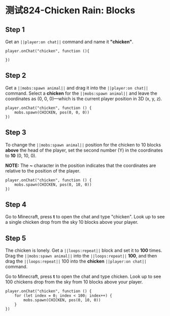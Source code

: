 # 测试824-Chicken Rain: Blocks


## Step 1
Get an ``||player:on chat||`` command and name it **"chicken"**.

```blocks
player.onChat("chicken", function (){ 
 
}) 
```

## Step 2

Get a ``||mobs:spawn animal||`` and drag it into the ``||player:on chat||`` command. Select a **chicken** for the ``||mobs:spawn animal||`` and leave the coordinates as (0, 0, 0)—which is the current player position in 3D (x, y, z).

```blocks
player.onChat("chicken", function () { 
    mobs.spawn(CHICKEN, pos(0, 0, 0)) 
}) 
```

## Step 3

To change the ``||mobs:spawn animal||`` position for the chicken to 10 blocks **above** the head of the player, set the second number (Y) in the coordinates to **10** (0, 10, 0). 

**NOTE:** The **~** character in the position indicates that the coordinates are relative to the position of the player.

```blocks
player.onChat("chicken", function () { 
    mobs.spawn(CHICKEN, pos(0, 10, 0)) 
}) 
```

## Step 4

Go to Minecraft, press **t** to open the chat and type "chicken". Look up to see a single chicken drop from the sky 10 blocks above your player.

## Step 5

The chicken is lonely. Get a ``||loops:repeat||`` block and set it to **100** times. Drag the ``||mobs:spawn animal||`` into the ``||loops:repeat||`` **100**, and then drag the ``||loops:repeat||`` 100 into the **chicken** ``||player:on chat||`` command.

Go to Minecraft, press **t** to open the chat and type chicken. Look up to see 100 chickens drop from the sky from 10 blocks above your player.

```blocks
player.onChat("chicken", function () { 
    for (let index = 0; index < 100; index++) { 
        mobs.spawn(CHICKEN, pos(0, 10, 0)) 
    } 
}) 
```
